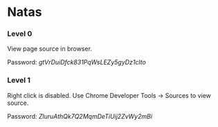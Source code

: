 # Natas

### Level 0

View page source in browser.

Password: *gtVrDuiDfck831PqWsLEZy5gyDz1clto*

### Level 1

Right click is disabled. Use Chrome Developer Tools -> Sources to view source.

Password: *ZluruAthQk7Q2MqmDeTiUij2ZvWy2mBi*
